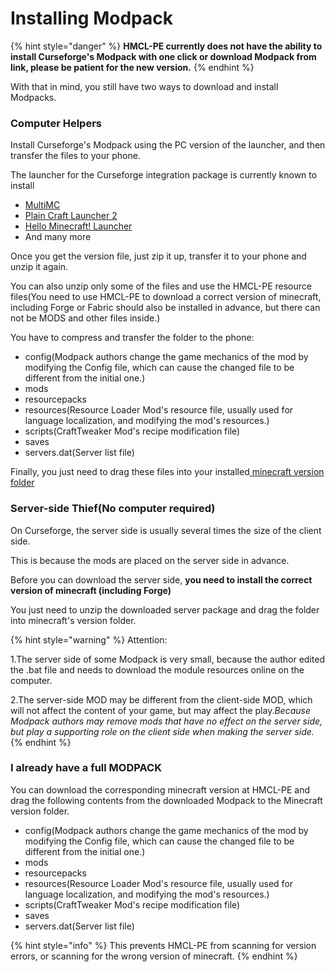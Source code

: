 # Installing Modpack

{% hint style="danger" %}
**HMCL-PE currently does not have the ability to install Curseforge's Modpack with one click or download Modpack from link, please be patient for the new version.**
{% endhint %}

With that in mind, you still have two ways to download and install Modpacks.

### Computer Helpers

Install Curseforge's Modpack using the PC version of the launcher, and then transfer the files to your phone.

The launcher for the Curseforge integration package is currently known to install

* [MultiMC](https://multimc.org/)
* [Plain Craft Launcher 2](https://afdian.net/p/e5c821a4b1ab11eb879b52540025c377)
* [Hello Minecraft! Launcher](https://hmcl.huangyuhui.net/)
* And many more

Once you get the version file, just zip it up, transfer it to your phone and unzip it again.

You can also unzip only some of the files and use the HMCL-PE resource files(You need to use HMCL-PE to download a correct version of minecraft, including Forge or Fabric should also be installed in advance, but there can not be MODS and other files inside.)

You have to compress and transfer the folder to the phone:

* config(Modpack authors change the game mechanics of the mod by modifying the Config file, which can cause the changed file to be different from the initial one.)
* mods
* resourcepacks
* resources(Resource Loader Mod's resource file, usually used for language localization, and modifying the mod's resources.)
* scripts(CraftTweaker Mod's recipe modification file)
* saves
* servers.dat(Server list file)

Finally, you just need to drag these files into your installed[ minecraft version folder](../some-tips-about-file-location.md)

### Server-side Thief(No computer required)

On Curseforge, the server side is usually several times the size of the client side.

This is because the mods are placed on the server side in advance.

Before you can download the server side, **you need to install the correct version of minecraft (including Forge)**

You just need to unzip the downloaded server package and drag the folder into minecraft's version folder.

{% hint style="warning" %}
Attention:

1.The server side of some Modpack is very small, because the author edited the .bat file and needs to download the module resources online on the computer.

2.The server-side MOD may be different from the client-side MOD, which will not affect the content of your game, but may affect the play._Because Modpack authors may remove mods that have no effect on the server side, but play a supporting role on the client side when making the server side._
{% endhint %}

### I already have a full MODPACK

You can download the corresponding minecraft version at HMCL-PE and drag the following contents from the downloaded Modpack to the Minecraft version folder.

* config(Modpack authors change the game mechanics of the mod by modifying the Config file, which can cause the changed file to be different from the initial one.)
* mods
* resourcepacks
* resources(Resource Loader Mod's resource file, usually used for language localization, and modifying the mod's resources.)
* scripts(CraftTweaker Mod's recipe modification file)
* saves
* servers.dat(Server list file)

{% hint style="info" %}
This prevents HMCL-PE from scanning for version errors, or scanning for the wrong version of minecraft.
{% endhint %}


